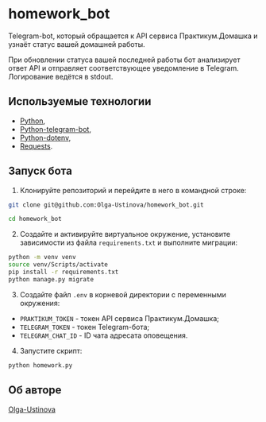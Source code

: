 # homework_bot
Telegram-bot, который обращается к API сервиса Практикум.Домашка и узнаёт статус вашей домашней работы.

При обновлении статуса вашей последней работы бот анализирует ответ API и отправляет соответствующее уведомление в Telegram.
Логирование ведётся в stdout.

## Используемые технологии
* [Python](https://www.python.org/downloads/release/python-3910/),
* [Python-telegram-bot](https://docs.python-telegram-bot.org/en/v13.7/),
* [Python-dotenv](https://pypi.org/project/python-dotenv/0.19.0/),
* [Requests](https://pypi.org/project/requests/2.26.0/).

## Запуск бота
1. Клонируйте репозиторий и перейдите в него в командной строке:
```bash
git clone git@github.com:Olga-Ustinova/homework_bot.git

cd homework_bot
```
2. Создайте и активируйте виртуальное окружение, установите зависимости из файла `requirements.txt` и выполните миграции:
```bash
python -m venv venv
source venv/Scripts/activate
pip install -r requirements.txt
python manage.py migrate
```
3. Создайте файл `.env` в корневой директории с переменными окружения:
* `PRAKTIKUM_TOKEN` - токен API сервиса Практикум.Домашка;
* `TELEGRAM_TOKEN` - токен Telegram-бота;
* `TELEGRAM_CHAT_ID` - ID чата адресата оповещения.
4. Запустите скрипт:
```bash
python homework.py
```
## Об авторе
[Olga-Ustinova](https://github.com/Olga-Ustinova)
